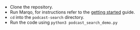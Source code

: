 - Clone the repository.
- Run Marqo, for instructions refer to the <a href="https://github.com/marqo-ai/marqo#getting-started">getting started</a> guide.
- `cd` into the `podcast-search` directory.
- Run the code using `python3 podcast_search_demo.py`
